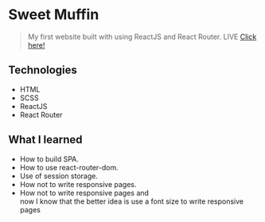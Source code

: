 # Sweet Muffin
> My first website built with using ReactJS and React Router.
LIVE [Click here!](https://burdalskibartosz.github.io/sweet_muffin/#/sweet_muffin/)

## Technologies
* HTML
* SCSS
* ReactJS
* React Router
## What I learned
* How to build SPA.
* How to use react-router-dom.
* Use of session storage.
* How not to write responsive pages.
* How not to write responsive pages and  
now I know that the better idea is use a font size to write responsive pages
